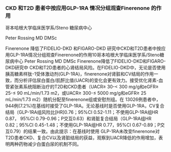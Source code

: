 ### CKD 和T2D 患者中按应用GLP-1RA 情况分组观查Finerenone 的作用

哥本哈根大学临床医学系/Steno 糖尿病中心

Peter Rossing MD DMSc



Finerenone 降低了FIDELIO-DKD 和FIGARO-DKD 研究中CKD和T2D患者中按应用GLP-1RA情况分组观查Finerenone的作用10哥本哈根大学临床医学系/Steno糖尿病中心 Peter Rossing MD DMSc Finerenone降低了FIDELIO-DKD和FIGARO-DKD研究中 CKD和T2D患者的心肾结局风险。在FIDELIO-DKD中，无论是否使用胰高糖素样肽-1受体激动剂(GLP-1RA)，finerenone对肾脏和CV结局的作用一致，而分析评估尿白蛋白/肌酐比值(UACR)的变化会更有效力。接受优化肾素-血管紧张素系统阻断治疗的T2D和CKD患者（UACR≥ 30-< 300 mg/g和eGFR≥ 25-≤ 90 mL/min/1.73 m2，或UACR≥ 300-≤ 5000 mg/g和eGFR≥ 25 mL/min/1.73 m2）随机分配至finerenone组或安慰剂组。在 13026例患者中，944例(7.2%)在基线时接受了GLP-1RA。无论基线时是否使用GLP-1RA，CV复合结局（GLP-1RA组风险比[HR]0.76；95%CI 0.52-1.11；不使用GLP-1RA组HR 0.87， 95%CI 0.79-0.96；P交互0.63）和肾脏复合结局（GLP-1RA组HR 0.82；95%CI 0.45-1.48；不使用GLP-1RA组HR 0.77，95%CI 0.67-0.89；P交互0.79）的结果一致。由此提示：在基线时使用 GLP-1RA未改变finerenone对T2D患者CKD、复合CV以及肾脏结局的获益，观察到UACR降低的作用增加，表明两种药物减少白蛋白尿的机制不同。